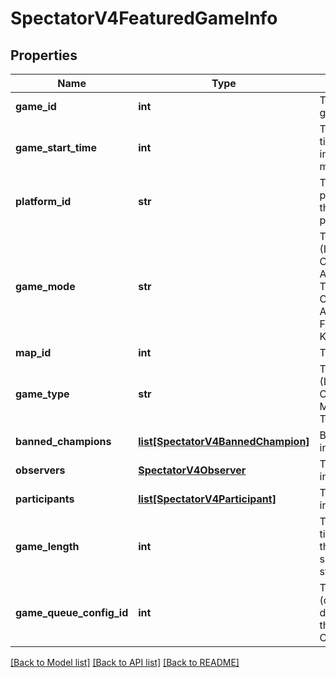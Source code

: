 # SpectatorV4FeaturedGameInfo

## Properties
Name | Type | Description | Notes
------------ | ------------- | ------------- | -------------
**game_id** | **int** | The ID of the game | [optional] 
**game_start_time** | **int** | The game start time represented in epoch milliseconds | [optional] 
**platform_id** | **str** | The ID of the platform on which the game is being played | [optional] 
**game_mode** | **str** | The game mode              (Legal values:  CLASSIC,  ODIN,  ARAM,  TUTORIAL,  ONEFORALL,  ASCENSION,  FIRSTBLOOD,  KINGPORO) | [optional] 
**map_id** | **int** | The ID of the map | [optional] 
**game_type** | **str** | The game type              (Legal values:  CUSTOM_GAME,  MATCHED_GAME,  TUTORIAL_GAME) | [optional] 
**banned_champions** | [**list[SpectatorV4BannedChampion]**](SpectatorV4BannedChampion.md) | Banned champion information | [optional] 
**observers** | [**SpectatorV4Observer**](SpectatorV4Observer.md) | The observer information | [optional] 
**participants** | [**list[SpectatorV4Participant]**](SpectatorV4Participant.md) | The participant information | [optional] 
**game_length** | **int** | The amount of time in seconds that has passed since the game started | [optional] 
**game_queue_config_id** | **int** | The queue type (queue types are documented on the Game Constants page) | [optional] 

[[Back to Model list]](../README.md#documentation-for-models) [[Back to API list]](../README.md#documentation-for-api-endpoints) [[Back to README]](../README.md)


